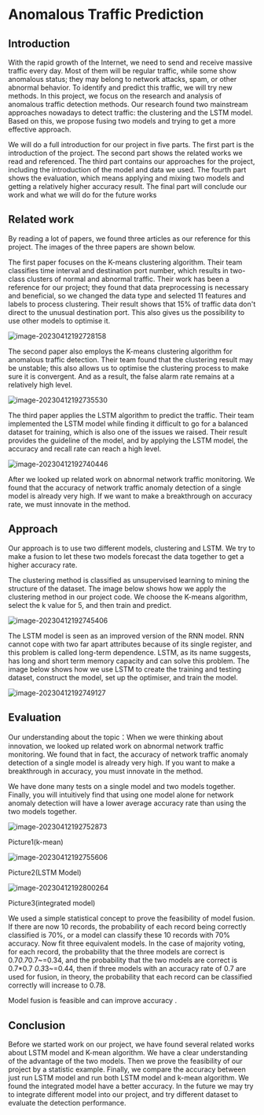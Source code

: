 # Anomalous Traffic Prediction

## **Introduction**

With the rapid growth of the Internet, we need to send and receive massive traffic every day. Most of them will be regular traffic, while some show anomalous status; they may belong to network attacks, spam, or other abnormal behavior. To identify and predict this traffic, we will try new methods. In this project, we focus on the research and analysis of anomalous traffic detection methods. Our research found two mainstream approaches nowadays to detect traffic: the clustering and the LSTM model. Based on this, we propose fusing two models and trying to get a more effective approach. 

We will do a full introduction for our project in five parts. The first part is the introduction of the project. The second part shows the related works we read and referenced. The third part contains our approaches for the project, including the introduction of the model and data we used. The fourth part shows the evaluation, which means applying and mixing two models and getting a relatively higher accuracy result. The final part will conclude our work and what we will do for the future works

## **Related work**

By reading a lot of papers, we found three articles as our reference for this project. The images of the three papers are shown below.

The first paper focuses on the K-means clustering algorithm. Their team classifies time interval and destination port number, which results in two-class clusters of normal and abnormal traffic. Their work has been a reference for our project; they found that data preprocessing is necessary and beneficial, so we changed the data type and selected 11 features and labels to process clustering. Their result shows that 15% of traffic data don't direct to the unusual destination port. This also gives us the possibility to use other models to optimise it. 

![image-20230412192728158](https://images.wu.engineer/images/2023/04/12/image-20230412192728158.png)

 

The second paper also employs the K-means clustering algorithm for anomalous traffic detection. Their team found that the clustering result may be unstable; this also allows us to optimise the clustering process to make sure it is convergent.  And as a result, the false alarm rate remains at a relatively high level. 

![image-20230412192735530](https://images.wu.engineer/images/2023/04/12/image-20230412192735530.png)

The third paper applies the LSTM algorithm to predict the traffic. Their team implemented the LSTM model while finding it difficult to go for a balanced dataset for training, which is also one of the issues we raised. Their result provides the guideline of the model, and by applying the LSTM model, the accuracy and recall rate can reach a high level.

![image-20230412192740446](https://images.wu.engineer/images/2023/04/12/image-20230412192740446.png)

After we looked up related work on abnormal network traffic monitoring. We found that the accuracy of network traffic anomaly detection of a single model is already very high. If we want to make a breakthrough on accuracy rate, we must innovate in the method.

## **Approach**

Our approach is to use two different models, clustering and LSTM. We try to make a fusion to let these two models forecast the data together to get a higher accuracy rate.

The clustering method is classified as unsupervised learning to mining the structure of the dataset. The image below shows how we apply the clustering method in our project code. We choose the K-means algorithm, select the k value for 5, and then train and predict. 

![image-20230412192745406](https://images.wu.engineer/images/2023/04/12/image-20230412192745406.png)

The LSTM model is seen as an improved version of the RNN model. RNN cannot cope with two far apart attributes because of its single register, and this problem is called long-term dependence. LSTM, as its name suggests, has long and short term memory capacity and can solve this problem. The image below shows how we use LSTM to create the training and testing dataset, construct the model, set up the optimiser, and train the model.

![image-20230412192749127](https://images.wu.engineer/images/2023/04/12/image-20230412192749127.png)

## **Evaluation**

Our understanding about the topic：When we were thinking about innovation, we looked up related work on abnormal network traffic monitoring. We found that in fact, the accuracy of network traffic anomaly detection of a single model is already very high. If you want to make a breakthrough in accuracy, you must innovate in the method.

We have done many tests on a single model and two models together. Finally, you will intuitively find that using one model alone for network anomaly detection will have a lower average accuracy rate than using the two models together. 

![image-20230412192752873](https://images.wu.engineer/images/2023/04/12/image-20230412192752873.png)

Picture1(k-mean)

![image-20230412192755606](https://images.wu.engineer/images/2023/04/12/image-20230412192755606.png)

Picture2(LSTM Model)

![image-20230412192800264](https://images.wu.engineer/images/2023/04/12/image-20230412192800264.png)

Picture3(integrated model)

 

We used a simple statistical concept to prove the feasibility of model fusion. If there are now 10 records, the probability of each record being correctly classified is 70%, or a model can classify these 10 records with 70% accuracy. Now fit three equivalent models. In the case of majority voting, for each record, the probability that the three models are correct is 0.7*0.7*0.7~=0.34, and the probability that the two models are correct is 0.7*0.7 *0.3*3~=0.44, then if three models with an accuracy rate of 0.7 are used for fusion, in theory, the probability that each record can be classified correctly will increase to 0.78.

Model fusion is feasible and can improve accuracy .

## **Conclusion**

Before we started work on our project, we have found several related works about LSTM model and K-mean algorithm. We have a clear understanding of the advantage of the two models. Then we prove the feasibility of our project by a statistic example. Finally, we compare the accuracy between just run LSTM model and run both LSTM model and k-mean algorithm. We found the integrated model have a better accuracy. In the future we may try to integrate different model into our project, and try different dataset to evaluate the detection performance.

 